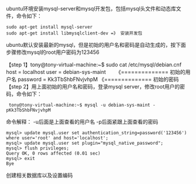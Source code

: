 ubuntu环境安装mysql-server和mysql开发包，包括mysql头文件和动态库文件，命令如下：


```shell
sudo apt-get install mysql-server 
sudo apt-get install libmysqlclient-dev =》 安装开发包
```

ubuntu默认安装最新的mysql，但是初始的用户名和密码是自动生成的，按下面步骤修改mysql的root用户密码为123456

【step 1】tony@tony-virtual-machine:~$ sudo cat /etc/mysql/debian.cnf
 host = localhost
 user = debian-sys-maint        《==============  初始的用户名
 password = Kk3TbShbFNvjvhpM   《==============  初始的密码
 【step 2】用上面初始的用户名和密码，登录mysql server，修改root用户的密码，命令如下：
 
```shell
 tony@tony-virtual-machine:~$ mysql -u debian-sys-maint -pKk3TbShbFNvjvhpM 
```
命令解释： -u后面是上面查看的用户名 -p后面紧跟上面查看的密码

```shell
mysql> update mysql.user set authentication_string=password('123456') where user='root' and host='localhost';
mysql> update mysql.user set plugin="mysql_native_password";
mysql> flush privileges;
Query OK, 0 rows affected (0.01 sec)
mysql> exit
Bye
```

创建相关数据库以及设置编码